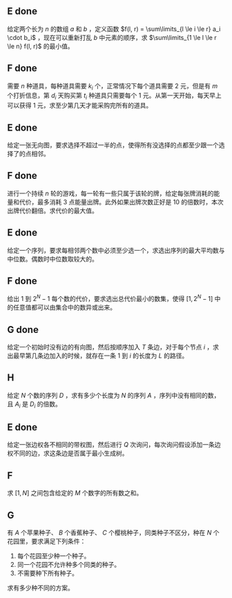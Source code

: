 ## E done

给定两个长为 $n$ 的数组 $a$ 和 $b$ ，定义函数 $f(l, r) = \sum\limits_{l \le i \le r} a_i \cdot b_i$ ，现在可以重新打乱 $b$ 中元素的顺序，求 $\sum\limits_{1 \le l \le r \le n} f(l, r)$ 的最小值。

## F done

需要 $n$ 种道具，每种道具需要 $k_i$ 个，正常情况下每个道具需要 $2$ 元，但是有 $m$ 个打折信息，第 $d_i$ 天购买第 $t_i$ 种道具只需要每个 $1$ 元。从第一天开始，每天早上可以获得 $1$ 元，求至少第几天才能采购完所有的道具。

## E done

给定一张无向图，要求选择不超过一半的点，使得所有没选择的点都至少跟一个选择了的点相邻。

## F done

进行一个持续 $n$ 轮的游戏，每一轮有一些只属于该轮的牌，给定每张牌消耗的能量和代价，最多消耗 $3$ 点能量出牌。此外如果出牌次数正好是 $10$ 的倍数时，本次出牌代价翻倍。求代价的最大值。

## E done

给定一个序列，要求每相邻两个数中必须至少选一个，求选出序列的最大平均数与中位数。偶数时中位数取较大的。

## F done

给出 $1$ 到 $2^N - 1$ 每个数的代价，要求选出总代价最小的数集，使得 $[1, 2^N - 1]$ 中的任意值都可以由集合中的数异或出来。

## G done

给定一个初始时没有边的有向图，然后按顺序加入 $T$ 条边，对于每个节点 $i$ ，求出最早第几条边加入的时候，就存在一条 $1$ 到 $i$ 的长度为 $L$ 的路径。

## H

给定 $N$ 个数的序列 $D$ ，求有多少个长度为 $N$ 的序列 $A$ ，序列中没有相同的数，且 $A_i$ 是 $D_i$ 的倍数。

## E done

给定一张边权各不相同的带权图，然后进行 $Q$ 次询问，每次询问假设添加一条边权不同的边，求这条边是否属于最小生成树。

## F

求 $[1, N]$ 之间包含给定的 $M$ 个数字的所有数之和。

## G

有 $A$ 个苹果种子、 $B$ 个香蕉种子、 $C$ 个樱桃种子，同类种子不区分，种在 $N$ 个花园里，要求满足下列条件：

1. 每个花园至少种一个种子。
2. 同一个花园不允许种多个同类的种子。
3. 不需要种下所有种子。

求有多少种不同的方案。
